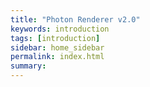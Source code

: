 ```yaml
---
title: "Photon Renderer v2.0"
keywords: introduction
tags: [introduction]
sidebar: home_sidebar
permalink: index.html
summary: 
---
```


